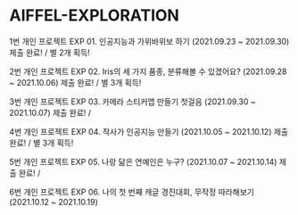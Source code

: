 # AIFFEL-EXPLORATION

1번 개인 프로젝트 EXP 01. 인공지능과 가위바위보 하기 (2021.09.23 ~ 2021.09.30) 제출 완료! / 별 2개 획득!

2번 개인 프로젝트 EXP 02. Iris의 세 가지 품종, 분류해볼 수 있겠어요? (2021.09.28 ~ 2021.10.06) 제출 완료! / 별 3개 획득!

3번 개인 프로젝트 EXP 03. 카메라 스티커앱 만들기 첫걸음 (2021.09.30 ~ 2021.10.07) 제출 완료! /

4번 개인 프로젝트 EXP 04. 작사가 인공지능 만들기 (2021.10.05 ~ 2021.10.12) 제출 완료! / 별 3개 획득!

5번 개인 프로젝트 EXP 05. 나랑 닮은 연예인은 누구? (2021.10.07 ~ 2021.10.14) 제출 완료! /

6번 개인 프로젝트 EXP 06. 나의 첫 번째 캐글 경진대회, 무작정 따라해보기 (2021.10.12 ~ 2021.10.19)
